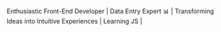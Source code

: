 

Enthusiastic Front-End Developer | Data Entry Expert 📊 | Transforming Ideas into Intuitive Experiences | Learning JS | 
